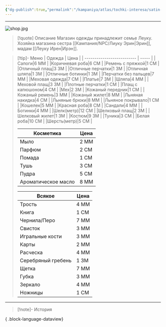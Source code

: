 ```yaml
---
{"dg-publish":true,"permalink":"/kampaniya/atlas/tochki-interesa/satin-i-pudra/","tags":["location/shop"],"created":"2025-01-08T08:30:48.445+03:00","updated":"2025-01-09T10:57:37.709+03:00"}
---
```



<hr></hr>

![shop.jpg](/img/user/%D0%90%D1%81%D1%81%D0%B5%D1%82%D1%8B/%D0%90%D1%82%D0%BB%D0%B0%D1%81/shop.jpg)


> [!quote] Описание
> Магазин одежды принадлежит семье Леуку. Хозяйка магазина сестра [[Кампания/NPC/Лиуку Эрин\|Эрин]], мадам [[Леуку Ирен\|Ирэн]].


> [!tip]- Меню
> | Одежда                  | Цена |
> | -------------------------- | ----- |
> |Сапоги|6 ММ  |
> |Коричневая роба|6 СМ  |
> |Ремень с пряжкой|1 СМ  |
> |Отличный плащ|3 ЗМ  |
> |Отличные перчатки|1 ЗМ  |
> |Отличная шляпа|1 ЗМ  |
> |Отличные ботинки|1 ЗМ  |
> |Перчатки без пальцев|7 ММ  |
> |Меховая одежда|7 СМ  |
> |Платье|7 ЗМ  |
> |Шляпа|4 ММ  |
> |Меховой плащ|3 ЗМ  |
> |Плотные перчатки|1 СМ  |
> |Плащ с капюшоном|4 СМ  |
> |Мех|2 ЗМ  |
> |Кожаный передник|1 СМ |
> |Кожаный ремень|3 ММ  |
> |Кожаный жилет|8 ММ  |
> |Льняная накидка|4 СМ  |
> |Льняные брюки|8 ММ  |
> |Льняное покрывало|1 СМ  |
> |Кошелек|5 ММ  |
> |Красная роба|8 СМ |
> |Сандали|4 ММ  |
> |Ботинки|4 ММ  |
> |Шелк(метр)|12 СМ  |
> |Шелковый плащ|2 ЗМ  |
> |Шелковый жилет|1 ЗМ  |
> |Костюм|9 ЗМ  |
> |Туника|3 СМ  |
> |Белая роба|10 СМ  |
> |Шерсть(метр)|5 СМ |
> 
> | Косметика                  | Цена |
> | -------------------------- | ----- |
> |Мыло|2 ММ  |
> |Парфюм|2 СМ  |
> |Помада|1 СМ  |
> |Тушь|3 СМ  |
> |Пудра|5 СМ |
> |Ароматическое масло|8 ММ |
> 
> | Всякое                  | Цена |
> | -------------------------- | ----- |
> |Трость|4 ММ  |
> |Книга|1 СМ  |
> |Чернила/Перо|7 ММ  |
> |Свисток|3 ММ |
> |Игральные кости|3 ММ |
> |Карты|2 ММ  |
> |Расческа|4 ММ  |
> |Серебряный гребень|1 ЗМ  |
> |Щетка|7 ММ |
> |Губка|3 ММ  |
> |Зеркало|4 ММ  |
> |Ножницы|1 СМ  |




<hr></hr>

> [!note]- История
>  
{ .block-language-dataview}